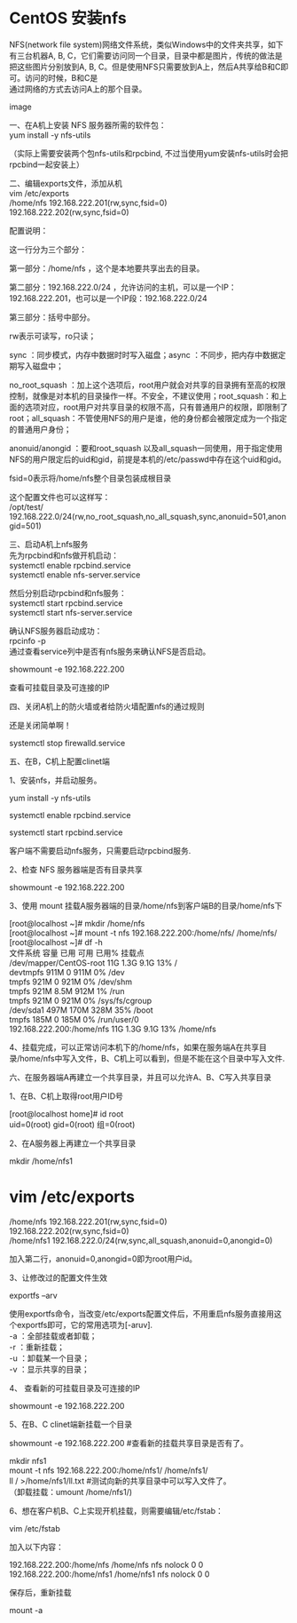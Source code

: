 # CentOS 安装nfs

NFS(network file system)网络文件系统，类似Windows中的文件夹共享，如下有三台机器A, B, C，它们需要访问同一个目录，目录中都是图片，传统的做法是把这些图片分别放到A, B, C。但是使用NFS只需要放到A上，然后A共享给B和C即可。访问的时候，B和C是   
通过网络的方式去访问A上的那个目录。

image

一、在A机上安装 NFS 服务器所需的软件包：   
yum install -y nfs-utils    
   

（实际上需要安装两个包nfs-utils和rpcbind, 不过当使用yum安装nfs-utils时会把rpcbind一起安装上）

 

二、编辑exports文件，添加从机   
vim /etc/exports    
/home/nfs 192.168.222.201(rw,sync,fsid=0)  192.168.222.202(rw,sync,fsid=0)    

配置说明：

这一行分为三个部分：

第一部分：/home/nfs ，这个是本地要共享出去的目录。

第二部分：192.168.222.0/24 ，允许访问的主机，可以是一个IP：192.168.222.201，也可以是一个IP段：192.168.222.0/24

第三部分：括号中部分。

rw表示可读写，ro只读；

sync ：同步模式，内存中数据时时写入磁盘；async ：不同步，把内存中数据定期写入磁盘中；

no_root_squash ：加上这个选项后，root用户就会对共享的目录拥有至高的权限控制，就像是对本机的目录操作一样。不安全，不建议使用；root_squash：和上面的选项对应，root用户对共享目录的权限不高，只有普通用户的权限，即限制了root；all_squash：不管使用NFS的用户是谁，他的身份都会被限定成为一个指定的普通用户身份；

anonuid/anongid ：要和root_squash 以及all_squash一同使用，用于指定使用NFS的用户限定后的uid和gid，前提是本机的/etc/passwd中存在这个uid和gid。

fsid=0表示将/home/nfs整个目录包装成根目录

这个配置文件也可以这样写：   
/opt/test/ 192.168.222.0/24(rw,no_root_squash,no_all_squash,sync,anonuid=501,anongid=501)

 

三、启动A机上nfs服务   
先为rpcbind和nfs做开机启动：    
systemctl enable rpcbind.service    
systemctl enable nfs-server.service    

然后分别启动rpcbind和nfs服务：   
systemctl start rpcbind.service    
systemctl start nfs-server.service    

确认NFS服务器启动成功：   
rpcinfo -p    
通过查看service列中是否有nfs服务来确认NFS是否启动。

showmount -e 192.168.222.200         

查看可挂载目录及可连接的IP

四、关闭A机上的防火墙或者给防火墙配置nfs的通过规则

还是关闭简单啊！

systemctl stop firewalld.service

 

五、在B，C机上配置clinet端

1、安装nfs，并启动服务。

yum install -y nfs-utils

systemctl enable rpcbind.service

systemctl start rpcbind.service

客户端不需要启动nfs服务，只需要启动rpcbind服务.

2、检查 NFS 服务器端是否有目录共享

showmount -e 192.168.222.200

3、使用 mount 挂载A服务器端的目录/home/nfs到客户端B的目录/home/nfs下

[root@localhost ~]# mkdir /home/nfs   
[root@localhost ~]# mount -t nfs 192.168.222.200:/home/nfs/ /home/nfs/    
[root@localhost ~]# df -h    
文件系统                  容量  已用  可用 已用% 挂载点    
/dev/mapper/CentOS-root    11G  1.3G  9.1G  13% /    
devtmpfs                  911M    0  911M    0% /dev    
tmpfs                      921M    0  921M    0% /dev/shm    
tmpfs                      921M  8.5M  912M    1% /run    
tmpfs                      921M    0  921M    0% /sys/fs/cgroup    
/dev/sda1                  497M  170M  328M  35% /boot    
tmpfs                      185M    0  185M    0% /run/user/0    
192.168.222.200:/home/nfs  11G  1.3G  9.1G  13% /home/nfs

4、挂载完成，可以正常访问本机下的/home/nfs，如果在服务端A在共享目录/home/nfs中写入文件，B、C机上可以看到，但是不能在这个目录中写入文件.

 

六、在服务器端A再建立一个共享目录，并且可以允许A、B、C写入共享目录

1、在B、C机上取得root用户ID号

[root@localhost home]# id root   
uid=0(root) gid=0(root) 组=0(root)

2、在A服务器上再建立一个共享目录

mkdir /home/nfs1

# vim /etc/exports   
/home/nfs 192.168.222.201(rw,sync,fsid=0) 192.168.222.202(rw,sync,fsid=0)    
/home/nfs1 192.168.222.0/24(rw,sync,all_squash,anonuid=0,anongid=0)

加入第二行，anonuid=0,anongid=0即为root用户id。

3、让修改过的配置文件生效

exportfs –arv

使用exportfs命令，当改变/etc/exports配置文件后，不用重启nfs服务直接用这个exportfs即可，它的常用选项为[-aruv].     
-a ：全部挂载或者卸载；      
-r ：重新挂载；      
-u ：卸载某一个目录；      
-v ：显示共享的目录；

4、 查看新的可挂载目录及可连接的IP

showmount -e 192.168.222.200   

5、在B、C clinet端新挂载一个目录

showmount -e 192.168.222.200  #查看新的挂载共享目录是否有了。

mkdir nfs1   
mount -t nfs 192.168.222.200:/home/nfs1/ /home/nfs1/    
ll / >/home/nfs1/ll.txt  #测试向新的共享目录中可以写入文件了。    
（卸载挂载：umount /home/nfs1/)

6、想在客户机B、C上实现开机挂载，则需要编辑/etc/fstab：

vim /etc/fstab

加入以下内容：

192.168.222.200:/home/nfs                  /home/nfs    nfs    nolock  0 0   
192.168.222.200:/home/nfs1              /home/nfs1  nfs    nolock  0 0

保存后，重新挂载

mount -a

